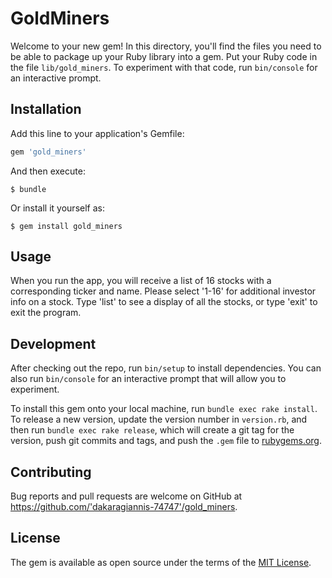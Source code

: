 # GoldMiners

Welcome to your new gem! In this directory, you'll find the files you need to be able to package up your Ruby library into a gem. Put your Ruby code in the file `lib/gold_miners`. To experiment with that code, run `bin/console` for an interactive prompt.


## Installation

Add this line to your application's Gemfile:

```ruby
gem 'gold_miners'
```

And then execute:

    $ bundle

Or install it yourself as:

    $ gem install gold_miners

## Usage

When you run the app, you will receive a list of 16 stocks with a corresponding ticker and name. Please select '1-16' for additional investor info on a stock. Type 'list' to see a display of all the stocks, or type 'exit' to exit the program. 

## Development

After checking out the repo, run `bin/setup` to install dependencies. You can also run `bin/console` for an interactive prompt that will allow you to experiment.

To install this gem onto your local machine, run `bundle exec rake install`. To release a new version, update the version number in `version.rb`, and then run `bundle exec rake release`, which will create a git tag for the version, push git commits and tags, and push the `.gem` file to [rubygems.org](https://rubygems.org).

## Contributing

Bug reports and pull requests are welcome on GitHub at https://github.com/'dakaragiannis-74747'/gold_miners.

## License

The gem is available as open source under the terms of the [MIT License](https://opensource.org/licenses/MIT).
